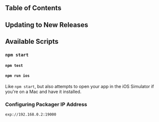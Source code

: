 ## Table of Contents

## Updating to New Releases

## Available Scripts

### `npm start`

#### `npm test`

#### `npm run ios`

Like `npm start`, but also attempts to open your app in the iOS Simulator if you're on a Mac and have it installed.

### Configuring Packager IP Address

```
exp://192.168.0.2:19000
```
